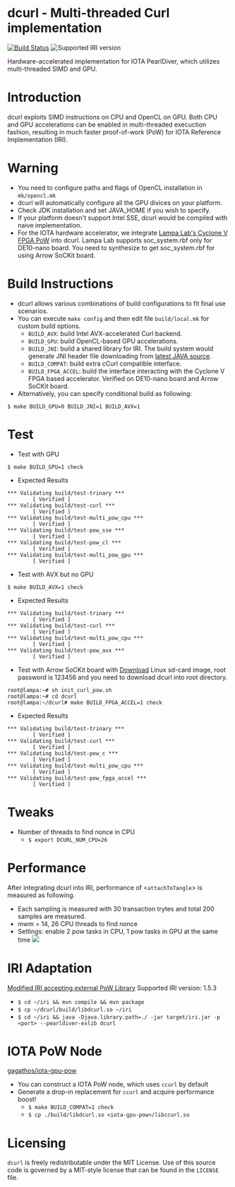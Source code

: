 # dcurl - Multi-threaded Curl implementation

[![Build Status](https://travis-ci.org/DLTcollab/dcurl.svg?branch=dev)](https://travis-ci.org/DLTcollab/dcurl)
![Supported IRI version](https://img.shields.io/badge/Supported%20IRI%20Version-1.5.3-brightgreen.svg)

Hardware-accelerated implementation for IOTA PearlDiver, which utilizes multi-threaded SIMD and GPU.

# Introduction
dcurl exploits SIMD instructions on CPU and OpenCL on GPU. Both CPU and GPU accelerations can be
enabled in multi-threaded execuction fashion, resulting in much faster proof-of-work (PoW) for IOTA
Reference Implementation (IRI).

# Warning
* You need to configure paths and flags of OpenCL installation in ```mk/opencl.mk```
* dcurl will automatically configure all the GPU divices on your platform.
* Check JDK installation and set JAVA_HOME if you wish to specify.
* If your platform doesn't support Intel SSE, dcurl would be compiled with naive implementation.
* For the IOTA hardware accelerator, we integrate [Lampa Lab's Cyclone V FPGA PoW](https://github.com/LampaLab/iota_fpga) into dcurl. Lampa Lab supports soc_system.rbf only for DE10-nano board. You need to synthesize to get soc_system.rbf for using Arrow SoCKit board.

# Build Instructions
* dcurl allows various combinations of build configurations to fit final use scenarios.
* You can execute `make config` and then edit file `build/local.mk` for custom build options.
    - ``BUILD_AVX``: build Intel AVX-accelerated Curl backend.
    - ``BUILD_GPU``: build OpenCL-based GPU accelerations.
    - ``BUILD_JNI``: build a shared library for IRI. The build system would generate JNI header file
                     downloading from [latest JAVA source](https://github.com/chenwei-tw/iri/tree/feat/new_pow_interface).
    - ``BUILD_COMPAT``: build extra cCurl compatible interface.
    - ``BUILD_FPGA_ACCEL``: build the interface interacting with the Cyclone V FPGA based accelerator. Verified on DE10-nano board and Arrow SoCKit board.
* Alternatively, you can specify conditional build as following:
```shell
$ make BUILD_GPU=0 BUILD_JNI=1 BUILD_AVX=1
```

# Test
* Test with GPU
```shell
$ make BUILD_GPU=1 check
```

* Expected Results
```
*** Validating build/test-trinary ***
        [ Verified ]
*** Validating build/test-curl ***
        [ Verified ]
*** Validating build/test-multi_pow_cpu ***
        [ Verified ]
*** Validating build/test-pow_sse ***
        [ Verified ]
*** Validating build/test-pow_cl ***
        [ Verified ]
*** Validating build/test-multi_pow_gpu ***
        [ Verified ]
```

* Test with AVX but no GPU
```shell
$ make BUILD_AVX=1 check
```

* Expected Results
```
*** Validating build/test-trinary ***
        [ Verified ]
*** Validating build/test-curl ***
        [ Verified ]
*** Validating build/test-multi_pow_cpu ***
        [ Verified ]
*** Validating build/test-pow_avx ***
        [ Verified ]
```

* Test with Arrow SoCKit board with [Download](https://github.com/LampaLab/iota_fpga/releases/tag/v0.1) Linux sd-card image, root password is 123456 and you need to download dcurl into root directory. 
```shell
root@lampa:~# sh init_curl_pow.sh 
root@lampa:~# cd dcurl
root@lampa:~/dcurl# make BUILD_FPGA_ACCEL=1 check
```

* Expected Results
```
*** Validating build/test-trinary ***
        [ Verified ]
*** Validating build/test-curl ***
        [ Verified ]
*** Validating build/test-pow_c ***
        [ Verified ]
*** Validating build/test-multi_pow_cpu ***
        [ Verified ]
*** Validating build/test-pow_fpga_accel *** 
        [ Verified ] 
```

# Tweaks
* Number of threads to find nonce in CPU
    * ```$ export DCURL_NUM_CPU=26```

# Performance
After integrating dcurl into IRI, performance of <```attachToTangle```> is measured as following.
* Each sampling is measured with 30 transaction trytes and total 200 samples are measured.
* mwm = 14, 26 CPU threads to find nonce
* Settings: enable 2 pow tasks in CPU, 1 pow tasks in GPU at the same time
![](https://lh4.googleusercontent.com/2U_TpfAtEbPdHBcGKD1zl0t0bzo2Rubj0DxXxvV-Rh31Yr7oCCtptutQpLLizMgR7ousEXUtwM6RASnQLOJnGePhQ5Emh1w8l8GlKzMtZ0Yv-TySF2gh3u48BAmllAJv2VjNaxgFGCA)

# IRI Adaptation
[Modified IRI accepting external PoW Library](https://github.com/chenwei-tw/iri/tree/external-pow-interface)
Supported IRI version: 1.5.3
* ```$ cd ~/iri && mvn compile && mvn package```
* ```$ cp ~/dcurl/build/libdcurl.so ~/iri```
* ```$ cd ~/iri && java -Djava.library.path=./ -jar target/iri.jar -p <port> --pearldiver-exlib dcurl```

# IOTA PoW Node
[gagathos/iota-gpu-pow](https://github.com/gagathos/iota-gpu-pow)
* You can construct a IOTA PoW node, which uses `ccurl` by default
* Generate a drop-in replacement for `ccurl` and acquire performance boost!
    * ```$ make BUILD_COMPAT=1 check```
    * ```$ cp ./build/libdcurl.so <iota-gpu-pow>/libccurl.so```

# Licensing

`dcurl` is freely redistributable under the MIT License.
Use of this source code is governed by a MIT-style license that can be
found in the `LICENSE` file.
